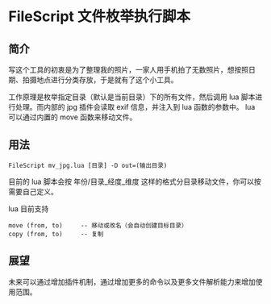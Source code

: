 # FileScript 文件枚举执行脚本

## 简介

写这个工具的初衷是为了整理我的照片，一家人用手机拍了无数照片，想按照日期、拍摄地点进行分类存放，于是就有了这个小工具。

工作原理是枚举指定目录（默认是当前目录）下的所有文件，然后调用 lua 脚本进行处理。而内部的 jpg 插件会读取 exif 信息，并注入到 lua 函数的参数中。
lua 可以通过内置的 move 函数来移动文件。

## 用法

	FileScript mv_jpg.lua [目录] -D out=(输出目录) 

目前的 lua 脚本会按 年份/目录_经度_维度 这样的格式分目录移动文件，你可以按需要自己定义。 

lua 目前支持 
	
	move (from, to)		-- 移动或改名（会自动创建目标目录）
	copy (from, to)		-- 复制

## 展望
未来可以通过增加插件机制，通过增加更多的命令以及更多文件解析能力来增加使用范围。